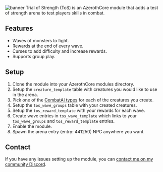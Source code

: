 ![banner](https://cdn.discordapp.com/attachments/740999436876120127/1168057693907460136/banner2.png?ex=6550617f&is=653dec7f&hm=94411fcc08408464d7c1276c97f7246c965550efa86291ccef073e796d8691f6&)
Trial of Strength (ToS) is an AzerothCore module that adds a test of strength arena to test players skills in combat.

## Features
- Waves of monsters to fight.
- Rewards at the end of every wave.
- Curses to add difficulty and increase rewards.
- Supports group play.

## Setup
1. Clone the module into your AzerothCore modules directory.
2. Setup the `creature_template` table with creatures you would like to use in the arena.
3. Pick one of the [CombatAI types](https://gist.github.com/AnchyDev/7d8847fd696e42c94efcfdc5baf88e7f) for each of the creatures you create.
4. Setup the `tos_wave_groups` table with your created creatures.
5. Setup the `tos_reward_template` with your rewards for each wave.
6. Create wave entries in `tos_wave_template` which links to your `tos_wave_groups` and `tos_reward_template` entries.
7. Enable the module.
8. Spawn the arena entry (entry: 441250) NPC anywhere you want.

## Contact
If you have any issues setting up the module, you can [contact me on my community Discord](https://discord.gg/xdVPGcpJ8C).

